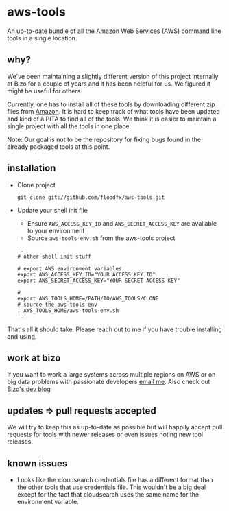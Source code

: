 # aws-tools
An up-to-date bundle of all the Amazon Web Services (AWS) command line tools in a single location.

## why?
We've been maintaining a slightly different version of this project internally at Bizo for a couple of years and it has been helpful for us.  We figured it might be useful for others.  

Currently, one has to install all of these tools by downloading different zip files from [Amazon](http://aws.amazon.com/developertools/).  It is hard to keep track of what tools have been updated and kind of a PITA to find all of the tools.  We think it is easier to maintain a single project with all the tools in one place.  

Note: Our goal is not to be the repository for fixing bugs found in the already packaged tools at this point.

## installation

 * Clone project    
        
    ```git clone git://github.com/floodfx/aws-tools.git```
    
 * Update your shell init file
   * Ensure `AWS_ACCESS_KEY_ID` and `AWS_SECRET_ACCESS_KEY` are available to your environment
   * Source `aws-tools-env.sh` from the aws-tools project
        
    
    ```
    ...
    # other shell init stuff
    
    # export AWS environment variables
    export AWS_ACCESS_KEY_ID="YOUR ACCESS KEY ID"
    export AWS_SECRET_ACCESS_KEY="YOUR SECRET ACCESS KEY"
  
    # 
    export AWS_TOOLS_HOME=/PATH/TO/AWS_TOOLS/CLONE
    # source the aws-tools-env
    . AWS_TOOLS_HOME/aws-tools-env.sh
    ...
    ```
    
That's all it should take.  Please reach out to me if you have trouble installing and using.

## work at bizo
If you want to work a large systems across multiple regions on AWS or on big data problems with passionate developers [email me](mailto:donnie@bizo.com).  Also check out [Bizo's dev blog](http://dev.bizo.com)

## updates => pull requests accepted 
We will try to keep this as up-to-date as possible but will happily accept pull requests for tools with newer releases or even issues noting new tool releases.

## known issues
 * Looks like the cloudsearch credentials file has a different format than the other tools that use credentials file.  This wouldn't be a big deal except for the fact that cloudsearch uses the same name for the environment variable.  



    
    